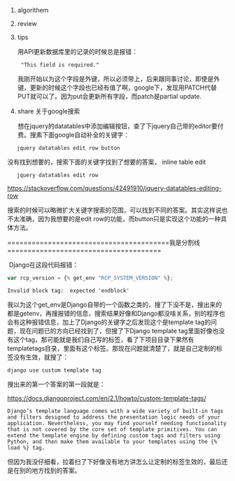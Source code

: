 1. algorithem

2. review

3. tips 

   用API更新数据库里的记录的时候总是报错：

   ```
    "This field is required."
   ```

   我刚开始以为这个字段是外键，所以必须带上，后来跟同事讨论，即使是外键，更新的时候这个字段也已经有值了啊，google下，发现用PATCH代替PUT就可以了。因为put会更新所有字段，而patch是partial update.

4. share  关于google搜索

   想在jquery的datatables中添加编辑按钮，查了下jquery自己带的editor要付费。搜素下面google自动补全的关键字：

```
   jquery datatables edit row button
```

   没有找到想要的，搜索下面的关键字找到了想要的答案， inline table edit

```
   jquery datatables edit row
```

   https://stackoverflow.com/questions/42491910/jquery-datatables-editing-row

   搜索的时候可以略微扩大关键字搜索的范围，可以找到不同的答案。其实这样说也不太准确，因为我想要的是edit row的功能，而button只是实现这个功能的一种具体方法。

========================================我是分割线======================================

​    Django在这段代码报错：

```javascript
var rcp_version = {% get_env "RCP_SYSTEM_VERSION" %};
```



```
Invalid block tag:  expected 'endblock'
```

​    我以为这个get_env是Django自带的一个函数之类的，搜了下没不是，搜出来的都是getenv，再搜报错的信息，搜索结果好像和Django都没啥关系，别的程序也会有这种报错信息，加上了Django的关键字之后发现这个是template tag的问题，现在问题已的方向已经找到了，但搜了下Django template tag里面好像也没有这个tag，那可能就是我们自己写的标签，看了下项目目录下果然有templatetags目录，里面有这个标签。那现在问题就清楚了，就是自己定制的标签没有生效，就搜了：

```
django use custom template tag
```

搜出来的第一个答案的第一段就是：

https://docs.djangoproject.com/en/2.1/howto/custom-template-tags/

```
Django’s template language comes with a wide variety of built-in tags and filters designed to address the presentation logic needs of your application. Nevertheless, you may find yourself needing functionality that is not covered by the core set of template primitives. You can extend the template engine by defining custom tags and filters using Python, and then make them available to your templates using the {% load %} tag.
```

但因为我没仔细看，拉着扫了下好像没有地方讲怎么让定制的标签生效的，最后还是在别的地方找到的答案。

​    










